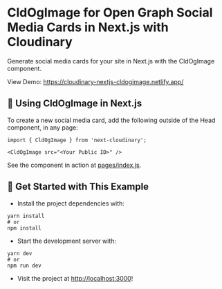 # CldOgImage for Open Graph Social Media Cards in Next.js with Cloudinary

Generate social media cards for your site in Next.js with the CldOgImage component.

View Demo: <https://cloudinary-nextjs-cldogimage.netlify.app/>

## 🧰 Using CldOgImage in Next.js

To create a new social media card, add the following outside of the Head component, in any page:

```
import { CldOgImage } from 'next-cloudinary';

<CldOgImage src="<Your Public ID>" />
```

See the component in action at [pages/index.js](pages/index.js).

## 🚀 Get Started with This Example

* Install the project dependencies with:

```
yarn install
# or
npm install
```

* Start the development server with:

```
yarn dev
# or
npm run dev
```

* Visit the project at <http://localhost:3000>!
